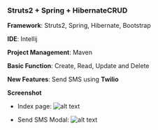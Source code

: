 ### Struts2 + Spring + HibernateCRUD


**Framework**: Struts2, Spring, Hibernate, Bootstrap 

**IDE**: Intellij

**Project Management**: Maven

**Basic Function**: Create, Read, Update and Delete

**New Features**: Send SMS using **Twilio**

**Screenshot** 

* Index page:
![alt text][sshCRUD_screenshot]

* Send SMS Modal:
![alt text][sendSmsModal]

[sshCRUD_screenshot]: https://github.com/fishzhe/StrutsSpringHibernateCRUD/blob/master/sshCRUD.png "CRUD screenshot"
[sendSmsModal]: https://github.com/fishzhe/StrutsSpringHibernateCRUD/blob/master/sendSmsModal.png "Send SMS Modal screenshot"